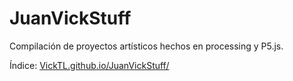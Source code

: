 # JuanVickStuff

Compilación de proyectos artísticos hechos en processing y P5.js.

Índice: [VickTL.github.io/JuanVickStuff/](https://VickTL.github.io/JuanVickStuff/)
